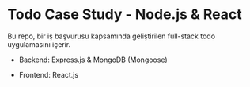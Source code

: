 # Todo Case Study - Node.js & React

Bu repo, bir iş başvurusu kapsamında geliştirilen full-stack todo uygulamasını içerir.

- Backend: Express.js & MongoDB (Mongoose)


- Frontend: React.js
